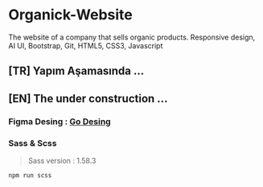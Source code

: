# Organick-Website

The website of a company that sells organic products. Responsive design, AI UI, Bootstrap, Git, HTML5, CSS3, Javascript

## [TR] Yapım Aşamasında ...

## [EN] The under construction ...

### Figma Desing : [Go Desing](<https://www.figma.com/file/2mmL8ywFRC3jGEkEjcQkKg/Agriculture-Webflow-Website-Template-(Community)?node-id=2%3A3653&t=dyFbDGLNA14yWM79-0>)

### Sass & Scss

> Sass version : 1.58.3

```sh
npm run scss
```
